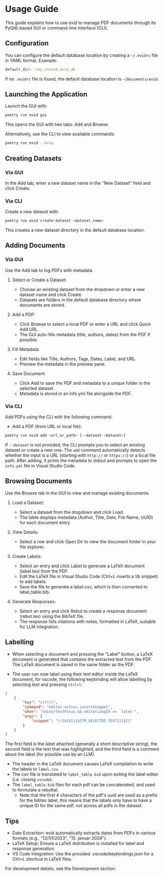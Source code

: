# Usage Guide

This guide explains how to use evid to manage PDF documents through its PyQt6-based GUI or command-line interface (CLI).

## Configuration

You can configure the default database location by creating a `~/.evidrc` file in YAML format. Example:

```yaml
default_dir: ~/my_custom_evid_db
```

If no `.evidrc` file is found, the default database location is `~/Documents/evid`.

## Launching the Application

Launch the GUI with:

```bash
poetry run evid gui
```

This opens the GUI with two tabs: Add and Browse.

Alternatively, use the CLI to view available commands:

```bash
poetry run evid --help
```

## Creating Datasets

### Via GUI

In the Add tab, enter a new dataset name in the "New Dataset" field and click Create.

### Via CLI

Create a new dataset with:

```bash
poetry run evid create-dataset <dataset_name>
```

This creates a new dataset directory in the default database location.

## Adding Documents

### Via GUI

Use the Add tab to log PDFs with metadata.

1. Select or Create a Dataset:
   - Choose an existing dataset from the dropdown or enter a new dataset name and click Create.
   - Datasets are folders in the default database directory where documents are stored.

2. Add a PDF:
   - Click Browse to select a local PDF or enter a URL and click Quick Add URL.
   - The GUI auto-fills metadata (title, authors, dates) from the PDF if possible.

3. Fill Metadata:
   - Edit fields like Title, Authors, Tags, Dates, Label, and URL.
   - Preview the metadata in the preview pane.

4. Save Document:
   - Click Add to save the PDF and metadata to a unique folder in the selected dataset.
   - Metadata is stored in an info.yml file alongside the PDF.

### Via CLI

Add PDFs using the CLI with the following command:

- Add a PDF (from URL or local file):

```bash
poetry run evid add <url_or_path> [--dataset <dataset>]
```

If `--dataset` is not provided, the CLI prompts you to select an existing dataset or create a new one. The `add` command automatically detects whether the input is a URL (starting with `http://` or `https://`) or a local file path. After adding, it prints the metadata to stdout and prompts to open the `info.yml` file in Visual Studio Code.

## Browsing Documents

Use the Browse tab in the GUI to view and manage existing documents.

1. Load a Dataset:
   - Select a dataset from the dropdown and click Load.
   - The table displays metadata (Author, Title, Date, File Name, UUID) for each document entry.

2. View Details:
   - Select a row and click Open Dir to view the document folder in your file explorer.

3. Create Labels:
   - Select an entry and click Label to generate a LaTeX document (label.tex) from the PDF.
   - Edit the LaTeX file in Visual Studio Code (Ctrl+L inserts a \lb snippet) to add labels.
   - Save the file to generate a label.csv, which is then converted to label_table.bib.

4. Generate Responses:
   - Select an entry and click Rebut to create a response document (rebut.tex) using the BibTeX file.
   - The response lists citations with notes, formatted in LaTeX, suitable for LLM integration.

## Labelling
- When selecting a document and pressing the "Label" button, a LaTeX document is generated that contains the extracted text from the PDF. 
The LaTeX document is saved in the same folder as the PDF. 

- The user can now label using their text editor inside the LaTeX document, for vscode, the following keybinding will allow labelling by selecting text and pressing `ctrl+l`:
```json 
[
    {
        "key": "ctrl+l",
        "command": "editor.action.insertSnippet",
        "when": "editorTextFocus && editorLangId == 'latex'",
        "args": {
            "snippet": "\\lb{$1}{${TM_SELECTED_TEXT}}{$2}"
        }
    }
]
```
The first field is the label attached (generally a short descriptive string), the second field is the text that was highlighted, and the third field is a comment about the label (for possible use by an LLM).

- The header in the LaTeX document causes LaTeX compilation to write the labels to `label.csv`. 
- The csv file is translated to `label_table.bib` upon exiting the label editor (i.e. closing `vscode`).  
- The `label_table.bib` files for each pdf can be concatenated, and used to formulate a rebuttal. 
  - Note that the first 4 characters of the pdf's uuid are used as a prefix for the bibtex label, this means that the labels only have to have a unique ID for the same pdf, not across all pdfs in the dataset. 

## Tips

- Date Extraction: evid automatically extracts dates from PDFs in various formats (e.g., "12/01/2023", "15. januar 2024").
- LaTeX Setup: Ensure a LaTeX distribution is installed for label and response generation.
- VS Code Integration: Use the provided .vscode/keybindings.json for a Ctrl+L shortcut in LaTeX files.

For development details, see the Development section.

